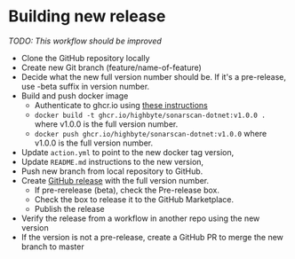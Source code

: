 # Building new release

_TODO: This workflow should be improved_

- Clone the GitHub repository locally
- Create new Git branch (feature/name-of-feature)
- Decide what the new full version number should be. If it's a pre-release, use -beta suffix in version number.
- Build and push docker image
  - Authenticate to ghcr.io using [these instructions](https://docs.github.com/en/packages/working-with-a-github-packages-registry/working-with-the-container-registry#authenticating-to-the-container-registry)
  - `docker build -t ghcr.io/highbyte/sonarscan-dotnet:v1.0.0 .` where v1.0.0 is the full version number.
  - `docker push ghcr.io/highbyte/sonarscan-dotnet:v1.0.0` where v1.0.0 is the full version number.
- Update `action.yml` to point to the new docker tag version,
- Update `README.md` instructions to the new version,
- Push new branch from local repository to GitHub.
- Create [GitHub release](https://github.com/highbyte/sonarscan-dotnet/releases) with the full version number.
  - If pre-rerelease (beta), check the Pre-release box.
  - Check the box to release it to the GitHub Marketplace.
  - Publish the release
- Verify the release from a workflow in another repo using the new version
- If the version is not a pre-release, create a GitHub PR to merge the new branch to master
